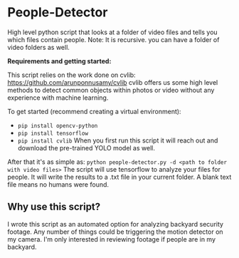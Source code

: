 # People-Detector
High level python script that looks at a folder of video files and tells you which files contain people. Note: It is recursive. you can have a folder of video folders as well. 

**Requirements and getting started:**

This script relies on the work done on cvlib: https://github.com/arunponnusamy/cvlib
cvlib offers us some high level methods to detect common objects within photos or video without any experience with machine learning.

To get started (recommend creating a virtual environment):
- `pip install opencv-python`
- `pip install tensorflow`
- `pip install cvlib`
When you first run this script it will reach out and download the pre-trained YOLO model as well.

After that it's as simple as:
`python people-detector.py -d <path to folder with video files>`
The script will use tensorflow to analyze your files for people. It will write the results to a .txt file in your 
current folder. A blank text file means no humans were found.
  
  
## Why use this script?
I wrote this script as an automated option for analyzing backyard security footage. 
Any number of things could be triggering the motion detector on my camera.
I'm only interested in reviewing footage if people are in my backyard. 


